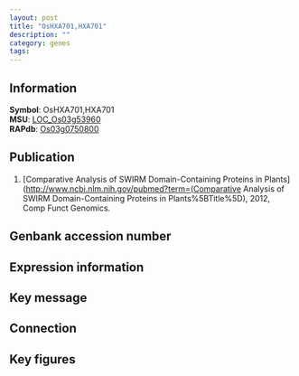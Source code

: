 ```yaml
---
layout: post
title: "OsHXA701,HXA701"
description: ""
category: genes
tags: 
---
```


## Information
__Symbol__: OsHXA701,HXA701  
__MSU__: [LOC_Os03g53960](http://rice.plantbiology.msu.edu/cgi-bin/ORF_infopage.cgi?orf=LOC_Os03g53960)  
__RAPdb__: [Os03g0750800](http://rapdb.dna.affrc.go.jp/viewer/gbrowse_details/irgsp1?name=Os03g0750800)  

## Publication
1. [Comparative Analysis of SWIRM Domain-Containing Proteins in Plants](http://www.ncbi.nlm.nih.gov/pubmed?term=(Comparative Analysis of SWIRM Domain-Containing Proteins in Plants%5BTitle%5D), 2012, Comp Funct Genomics.

## Genbank accession number

## Expression information

## Key message

## Connection

## Key figures


